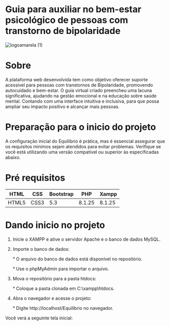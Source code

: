# Guia para auxiliar no bem-estar psicológico de pessoas com transtorno de bipolaridade
![logoamarela (1)](https://github.com/user-attachments/assets/513f72b8-27fc-4e5f-b854-f6976f5f52b3)

# Sobre
A plataforma web desenvolvida tem como objetivo oferecer suporte acessível para pessoas com transtornos de Bipolaridade, promovendo autocuidado e bem-estar. O guia virtual criado preencheu uma lacuna significativa, ajudando na gestão emocional e na educação sobre saúde mental. Contando com uma interface intuitiva e inclusiva, para que possa ampliar seu impacto positivo e alcançar mais pessoas.

# Preparação para o inicio do projeto
A configuração inicial do Equilibrio é prática, mas é essencial assegurar que os requisitos mínimos sejam atendidos para evitar problemas. Verifique se você está utilizando uma versão compatível ou superior às especificadas abaixo.

# Pré requisitos
| HTML     | CSS      | Bootstrap     | PHP      | Xampp     |
|---------------|---------------|---------------|---------------|---------------|
| HTML5  | CSS3  | 5.3  | 8.1.25	  |	8.1.25	  |

# Dando inicio no projeto
1. Inicie o XAMPP e ative o servidor Apache e o banco de dados MySQL.
2. Importe o banco de dados:
   
   ° O arquivo do banco de dados está disponível no repositório.
   
   ° Use o phpMyAdmin para importar o arquivo.
   
3. Mova o repositório para a pasta htdocs:
   
   ° Coloque a pasta clonada em C:\xampp\htdocs.
   
4. Abra o navegador e acesse o projeto:
   
   ° Digite http://localhost/Equilibrio no navegador.
   
Você verá a seguinte tela inicial:
